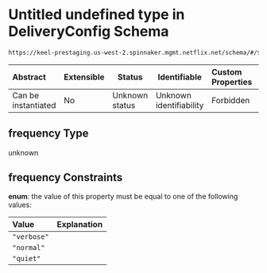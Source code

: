 # Untitled undefined type in DeliveryConfig Schema

```txt
https://keel-prestaging.us-west-2.spinnaker.mgmt.netflix.net/schema/#/$defs/NotificationConfig/properties/frequency
```




| Abstract            | Extensible | Status         | Identifiable            | Custom Properties | Additional Properties | Access Restrictions | Defined In                                                    |
| :------------------ | ---------- | -------------- | ----------------------- | :---------------- | --------------------- | ------------------- | ------------------------------------------------------------- |
| Can be instantiated | No         | Unknown status | Unknown identifiability | Forbidden         | Allowed               | none                | [keel.schema.json\*](keel.schema.json "open original schema") |

## frequency Type

unknown

## frequency Constraints

**enum**: the value of this property must be equal to one of the following values:

| Value       | Explanation |
| :---------- | ----------- |
| `"verbose"` |             |
| `"normal"`  |             |
| `"quiet"`   |             |
